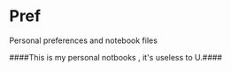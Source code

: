 Pref
====
Personal preferences and notebook files

####This is my personal notbooks , it's useless to U.####

